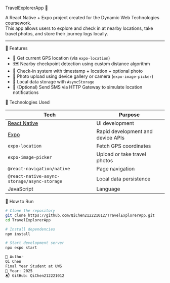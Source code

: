 TravelExplorerApp 🧭

A React Native + Expo project created for the Dynamic Web Technologies coursework.  
This app allows users to explore and check in at nearby locations, take travel photos, and store their journey logs locally.

---

🌟 Features

- 📍 Get current GPS location (via `expo-location`)
- 🗺️ Nearby checkpoint detection using custom distance algorithm
- 🧾 Check-in system with timestamp + location + optional photo
- 📸 Photo upload using device gallery or camera (`expo-image-picker`)
- 💾 Local data storage with `AsyncStorage`
- 📡 (Optional) Send SMS via HTTP Gateway to simulate location notifications



🧩 Technologies Used

| Tech | Purpose |
|------|---------|
| [React Native](https://reactnative.dev/) | UI development |
| [Expo](https://expo.dev/) | Rapid development and device APIs |
| `expo-location` | Fetch GPS coordinates |
| `expo-image-picker` | Upload or take travel photos |
| `@react-navigation/native` | Page navigation |
| `@react-native-async-storage/async-storage` | Local data persistence |
| JavaScript | Language |



🚀 How to Run

```bash
# Clone the repository
git clone https://github.com/QiChen212221012/TravelExplorerApp.git
cd TravelExplorerApp

# Install dependencies
npm install

# Start development server
npx expo start

📌 Author
Qi Chen
Final Year Student at UWS
📅 Year: 2025
📬 GitHub: QiChen212221012
